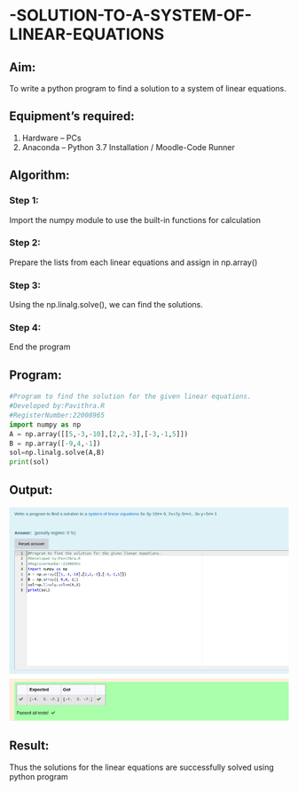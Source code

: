 # -SOLUTION-TO-A-SYSTEM-OF-LINEAR-EQUATIONS

## Aim:

To write a python program to find a solution to a system of linear equations.

## Equipment’s required:

1. 	Hardware – PCs
2. 	Anaconda – Python 3.7 Installation / Moodle-Code Runner

## Algorithm:

### Step 1: 
Import the numpy module to use the built-in functions for calculation
### Step 2: 
Prepare the lists from each linear equations and assign in np.array()
### Step 3: 
Using the np.linalg.solve(), we can find the solutions.
### Step 4: 
End the program

## Program:
```python
#Program to find the solution for the given linear equations.
#Developed by:Pavithra.R
#RegisterNumber:22008965
import numpy as np
A = np.array([[5,-3,-10],[2,2,-3],[-3,-1,5]])
B = np.array([-9,4,-1])
sol=np.linalg.solve(A,B)
print(sol)
```
## Output:
![](./linear.png)

## Result: 
Thus the solutions for the linear equations are successfully solved using python program

